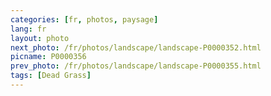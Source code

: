 ```yaml
---
categories: [fr, photos, paysage]
lang: fr
layout: photo
next_photo: /fr/photos/landscape/landscape-P0000352.html
picname: P0000356
prev_photo: /fr/photos/landscape/landscape-P0000355.html
tags: [Dead Grass]
---
```

